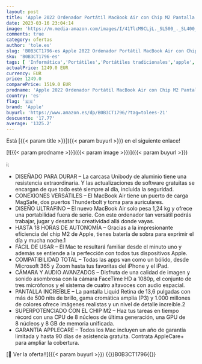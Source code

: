 ```yaml
---
layout: post
title: 'Apple 2022 Ordenador Portátil MacBook Air con Chip M2 Pantalla Liquid Retina de 13 6 Pulgadas  8GB de RAM  256 GB de Almacenamiento SSD  Teclado retroiluminado  Color Negro Noche'
date: 2023-03-16 23:04:14
image: 'https://m.media-amazon.com/images/I/41TlcM9CLjL._SL500_._SL400_.jpg'
comments: true
category: ofertas
author: 'tole.es'
slug: 'B0B3CT1796-es Apple 2022 Ordenador Portátil MacBook Air con Chip M2...'
sku: 'B0B3CT1796-es'
tags: [ 'Informática','Portátiles','Portátiles tradicionales','apple','🇪🇸', ]
actualPrice: 1249.0 EUR
currency: EUR
price: 1249.0
comparePrice: 1519.0 EUR
prodname: 'Apple 2022 Ordenador Portátil MacBook Air con Chip M2 Pantalla Liquid Retina de 13 6 Pulgadas  8GB de RAM  256 GB de Almacenamiento SSD  Teclado retroiluminado  Color Negro Noche'
country: 'es'
flag: '🇪🇸'
brand: 'Apple'
buyurl: 'https://www.amazon.es/dp/B0B3CT1796/?tag=tolees-21'
descuento: '17.77'
average: '1325.2'
---
```


Está [{{< param title >}}]({{< param buyurl >}}) en el siguiente enlace!

[![{{< param prodname >}}]({{< param image >}})]({{< param buyurl >}})

ℹ️:

- DISEÑADO PARA DURAR – La carcasa Unibody de aluminio tiene una resistencia extraordinaria. Y las actualizaciones de software gratuitas se encargan de que todo esté siempre al día, incluida la seguridad.
- CONEXIONES VERSÁTILES – El MacBook Air tiene un puerto de carga MagSafe, dos puertos Thunderbolt y toma para auriculares.
- DISEÑO ULTRAFINO – El nuevo MacBook Air solo pesa 1,24 kg y ofrece una portabilidad fuera de serie. Con este ordenador tan versátil podrás trabajar, jugar y desatar tu creatividad allá donde vayas.
- HASTA 18 HORAS DE AUTONOMÍA – Gracias a la impresionante eficiencia del chip M2 de Apple, tienes batería de sobra para exprimir el día y mucha noche.1
- FÁCIL DE USAR – El Mac te resultará familiar desde el minuto uno y además se entiende a la perfección con todos tus dispositivos Apple.
- COMPATIBILIDAD TOTAL – Todas las apps van como un bólido, desde Microsoft 365 y Zoom hasta tus favoritas del iPhone y el iPad.
- CÁMARA Y AUDIO AVANZADOS – Disfruta de una calidad de imagen y sonido asombrosa con la cámara FaceTime HD a 1080p, el conjunto de tres micrófonos y el sistema de cuatro altavoces con audio espacial.
- PANTALLA INCREÍBLE – La pantalla Liquid Retina de 13,6 pulgadas con más de 500 nits de brillo, gama cromática amplia (P3) y 1.000 millones de colores ofrece imágenes realistas y un nivel de detalle increíble.2
- SUPERPOTENCIADO CON EL CHIP M2 – Haz tus tareas en tiempo récord con una CPU de 8 núcleos de última generación, una GPU de 8 núcleos y 8 GB de memoria unificada.
- GARANTÍA APPLECARE – Todos los Mac incluyen un año de garantía limitada y hasta 90 días de asistencia gratuita. Contrata AppleCare+ para ampliar la cobertura.

[🛒 Ver la oferta!!]({{< param buyurl >}})
{{<world>}}B0B3CT1796{{</world>}}
